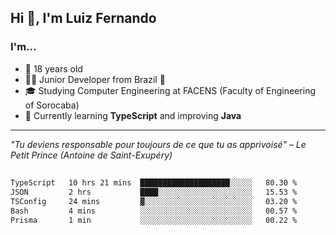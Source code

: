 <h2>Hi 👋, I'm Luiz Fernando</h2>

### I'm...
* 🤟 18 years old
* 👨‍💻 Junior Developer from Brazil 💚
* 🎓 Studying Computer Engineering at FACENS (Faculty of Engineering of Sorocaba)
* 🔭 Currently learning **TypeScript** and improving **Java**

---

_"Tu deviens responsable pour toujours de ce que tu as apprivoisé" – Le Petit Prince (Antoine de Saint-Exupéry)_

##

<!--START_SECTION:waka-->

```txt
TypeScript   10 hrs 21 mins  ████████████████████░░░░░   80.30 %
JSON         2 hrs           ████░░░░░░░░░░░░░░░░░░░░░   15.53 %
TSConfig     24 mins         ▓░░░░░░░░░░░░░░░░░░░░░░░░   03.20 %
Bash         4 mins          ░░░░░░░░░░░░░░░░░░░░░░░░░   00.57 %
Prisma       1 min           ░░░░░░░░░░░░░░░░░░░░░░░░░   00.22 %
```

<!--END_SECTION:waka-->
